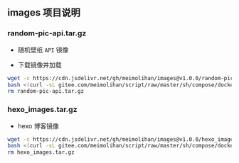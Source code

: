 ## images 项目说明

### random-pic-api.tar.gz

- 随机壁纸 `API` 镜像

- 下载镜像并加载

```bash
wget -c https://cdn.jsdelivr.net/gh/meimolihan/images@v1.0.0/random-pic-api.tar.gz && \
bash <(curl -sL gitee.com/meimolihan/script/raw/master/sh/compose/docker_load_all_images.sh) && \
rm random-pic-api.tar.gz
```

### hexo_images.tar.gz

- hexo 博客镜像

```bash
wget -c https://cdn.jsdelivr.net/gh/meimolihan/images@v1.0.0/hexo_images.tar.gz && \
bash <(curl -sL gitee.com/meimolihan/script/raw/master/sh/compose/docker_load_all_images.sh) && \
rm hexo_images.tar.gz
```

